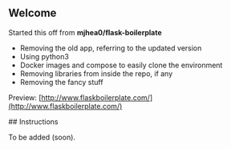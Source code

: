 
## Welcome

Started this off from **mjhea0/flask-boilerplate**

* Removing the old app, referring to the updated version
* Using python3
* Docker images and compose to easily clone the environment
* Removing libraries from inside the repo, if any
* Removing the fancy stuff

Preview: [http://www.flaskboilerplate.com/](http://www.flaskboilerplate.com/)

## Instructions

To be added (soon).
